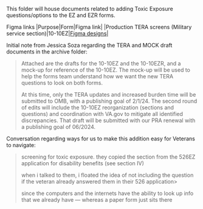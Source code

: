 This folder will house documents related to adding Toxic Exposure questions/options to the EZ and EZR forms.

Figma links
|Purpose|Form|Figma link|
|Production TERA screens (Military service section)|10-10EZ|[Figma designs](https://www.figma.com/design/UljiHam46o5DItC5iDgmPd/10-10EZ?node-id=0-7191)|

Initial note from Jessica Soza regarding the TERA and MOCK draft documents in the archive folder:
>Attached are the drafts for the 10-10EZ and the 10-10EZR, and a mock-up for reference of the 10-10EZ. The mock-up will be used to help the forms team understand how we want the new TERA questions to look on both forms.
> 
>At this time, only the TERA updates and increased burden time will be submitted to OMB, with a publishing goal of 2/1/24.
>The second round of edits will include the 10-10EZ reorganization (sections and questions) and coordination with VA.gov to mitigate all identified discrepancies. That draft will be submitted with our PRA renewal with a publishing goal of 06/2024.

Conversation regarding ways for us to make this addition easy for Veterans to navigate:
>screening for toxic exposure. they copied the section from the 526EZ application for disability benefits (see section IV)
>
>when i talked to them, i floated the idea of not including the question if the veteran already answered them in their 526 application>
>
>since the computers and the internets have the ability to look up info that we already have — whereas a paper form just sits there
